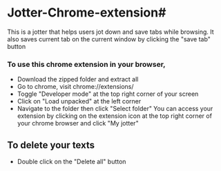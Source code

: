 
# Jotter-Chrome-extension#
This is a jotter that helps users jot down and save tabs while browsing.
It also saves current tab on the current window by clicking the "save tab" button

 ### To use this chrome extension in your browser,
 - Download the zipped folder and extract all
 - Go to chrome, visit chrome://extensions/
 - Toggle "Developer mode" at the top right corner of your screen
 - Click on "Load unpacked" at the left corner
 - Navigate to the folder then click "Select folder"
You can access your extension by clicking on the extension icon at the top right corner of your chrome browser and click "My jotter"

## To delete your texts
- Double click on the "Delete all" button
